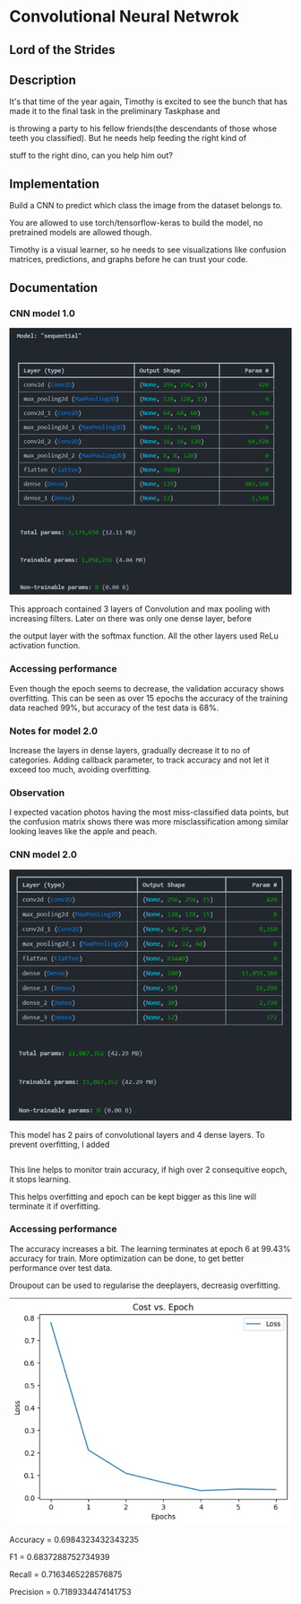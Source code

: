 # Convolutional Neural Netwrok
## Lord of the Strides
## Description
It's that time of the year again, Timothy is excited to see the bunch that has made it to the final task in the preliminary Taskphase and 

is throwing a party to his fellow friends(the descendants of those whose teeth you classified). But he needs help feeding the right kind of

stuff to the right dino, can you help him out?

## Implementation

Build a CNN to predict which class the image from the dataset belongs to.

You are allowed to use torch/tensorflow-keras to build the model, no pretrained models are allowed though.

Timothy is a visual learner, so he needs to see visualizations like confusion matrices, predictions, and graphs before he can trust your code.

## Documentation
### CNN model 1.0
![summary](image-3.png)

This approach contained 3 layers of Convolution and max pooling with increasing filters. Later on there was only one dense layer, before 

the output layer with the softmax function. All the other layers used ReLu activation function.
### Accessing performance
Even though the epoch seems to decrease, the validation accuracy shows overfitting. This can be seen as over 15 epochs the accuracy of the 
training data reached 99%, but accuracy of the test data is 68%.

### Notes for model 2.0
Increase the  layers in dense layers, gradually decrease it to no of categories.
Adding callback parameter, to track accuracy and not let it exceed too much, avoiding overfitting.

### Observation
I expected vacation photos having the most miss-classified data points, but the confusion matrix shows there was more misclassification among similar looking leaves like the apple and peach.

### CNN model 2.0

![summary](image.png)

This model has 2 pairs of convolutional layers and 4 dense layers. To prevent overfitting, I added 
```early_stopping = EarlyStopping(monitor='val_accuracy',patience=2,restore_best_weights=True )
```
This line helps to monitor train accuracy, if high over 2 consequitive eopch, it stops learning. 

This helps overfitting and epoch can be kept bigger as this line will terminate it if overfitting.
### Accessing performance
The accuracy increases a bit. The learning terminates at epoch 6 at 99.43% accuracy for train. More optimization can be done, to get better performance over test data. 

Droupout can be used to regularise the deeplayers, decreasig overfitting.

![cost vs epoch](image-1.png)

Accuracy = 0.6984323432343235

F1 = 0.6837288752734939

Recall = 0.7163465228576875

Precision = 0.7189334474141753
